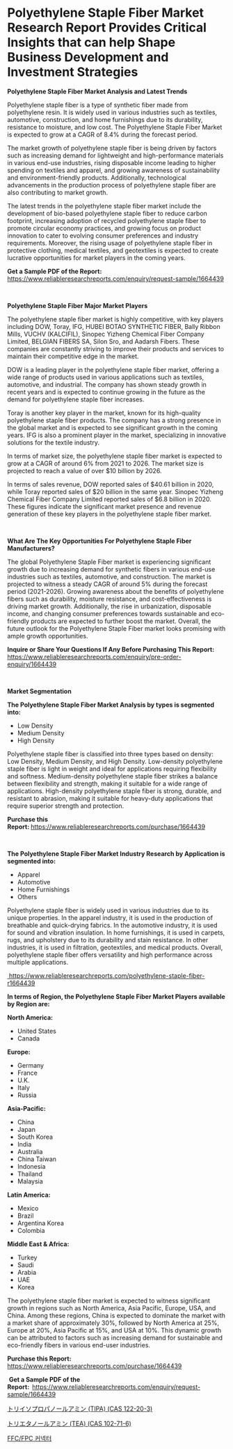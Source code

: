 <p><h1>Polyethylene Staple Fiber Market Research Report Provides Critical Insights that can help Shape Business Development and Investment Strategies</h1></p><p><strong>Polyethylene Staple Fiber Market Analysis and Latest Trends</strong></p>
<p><p>Polyethylene staple fiber is a type of synthetic fiber made from polyethylene resin. It is widely used in various industries such as textiles, automotive, construction, and home furnishings due to its durability, resistance to moisture, and low cost. The Polyethylene Staple Fiber Market is expected to grow at a CAGR of 8.4% during the forecast period.</p><p>The market growth of polyethylene staple fiber is being driven by factors such as increasing demand for lightweight and high-performance materials in various end-use industries, rising disposable income leading to higher spending on textiles and apparel, and growing awareness of sustainability and environment-friendly products. Additionally, technological advancements in the production process of polyethylene staple fiber are also contributing to market growth.</p><p>The latest trends in the polyethylene staple fiber market include the development of bio-based polyethylene staple fiber to reduce carbon footprint, increasing adoption of recycled polyethylene staple fiber to promote circular economy practices, and growing focus on product innovation to cater to evolving consumer preferences and industry requirements. Moreover, the rising usage of polyethylene staple fiber in protective clothing, medical textiles, and geotextiles is expected to create lucrative opportunities for market players in the coming years.</p></p>
<p><strong>Get a Sample PDF of the Report:&nbsp;</strong> <a href="https://www.reliableresearchreports.com/enquiry/request-sample/1664439">https://www.reliableresearchreports.com/enquiry/request-sample/1664439</a></p>
<p>&nbsp;</p>
<p><strong>Polyethylene Staple Fiber Major Market Players</strong></p>
<p><p>The polyethylene staple fiber market is highly competitive, with key players including DOW, Toray, IFG, HUBEI BOTAO SYNTHETIC FIBER, Bally Ribbon Mills, VUCHV (KALCIFIL), Sinopec Yizheng Chemical Fiber Company Limited, BELGIAN FIBERS SA, Silon Sro, and Aadarsh Fibers. These companies are constantly striving to improve their products and services to maintain their competitive edge in the market.</p><p>DOW is a leading player in the polyethylene staple fiber market, offering a wide range of products used in various applications such as textiles, automotive, and industrial. The company has shown steady growth in recent years and is expected to continue growing in the future as the demand for polyethylene staple fiber increases.</p><p>Toray is another key player in the market, known for its high-quality polyethylene staple fiber products. The company has a strong presence in the global market and is expected to see significant growth in the coming years. IFG is also a prominent player in the market, specializing in innovative solutions for the textile industry.</p><p>In terms of market size, the polyethylene staple fiber market is expected to grow at a CAGR of around 6% from 2021 to 2026. The market size is projected to reach a value of over $10 billion by 2026.</p><p>In terms of sales revenue, DOW reported sales of $40.61 billion in 2020, while Toray reported sales of $20 billion in the same year. Sinopec Yizheng Chemical Fiber Company Limited reported sales of $6.8 billion in 2020. These figures indicate the significant market presence and revenue generation of these key players in the polyethylene staple fiber market.</p></p>
<p>&nbsp;</p>
<p><strong>What Are The Key Opportunities For Polyethylene Staple Fiber Manufacturers?</strong></p>
<p><p>The global Polyethylene Staple Fiber market is experiencing significant growth due to increasing demand for synthetic fibers in various end-use industries such as textiles, automotive, and construction. The market is projected to witness a steady CAGR of around 5% during the forecast period (2021-2026). Growing awareness about the benefits of polyethylene fibers such as durability, moisture resistance, and cost-effectiveness is driving market growth. Additionally, the rise in urbanization, disposable income, and changing consumer preferences towards sustainable and eco-friendly products are expected to further boost the market. Overall, the future outlook for the Polyethylene Staple Fiber market looks promising with ample growth opportunities.</p></p>
<p><strong>Inquire or Share Your Questions If Any Before Purchasing This Report:</strong> <a href="https://www.reliableresearchreports.com/enquiry/pre-order-enquiry/1664439">https://www.reliableresearchreports.com/enquiry/pre-order-enquiry/1664439</a></p>
<p>&nbsp;</p>
<p><strong>Market Segmentation</strong></p>
<p><strong>The Polyethylene Staple Fiber Market Analysis by types is segmented into:</strong></p>
<p><ul><li>Low Density</li><li>Medium Density</li><li>High Density</li></ul></p>
<p><p>Polyethylene staple fiber is classified into three types based on density: Low Density, Medium Density, and High Density. Low-density polyethylene staple fiber is light in weight and ideal for applications requiring flexibility and softness. Medium-density polyethylene staple fiber strikes a balance between flexibility and strength, making it suitable for a wide range of applications. High-density polyethylene staple fiber is strong, durable, and resistant to abrasion, making it suitable for heavy-duty applications that require superior strength and protection.</p></p>
<p><strong>Purchase this Report:&nbsp;</strong><a href="https://www.reliableresearchreports.com/purchase/1664439">https://www.reliableresearchreports.com/purchase/1664439</a></p>
<p>&nbsp;</p>
<p><strong>The Polyethylene Staple Fiber Market Industry Research by Application is segmented into:</strong></p>
<p><ul><li>Apparel</li><li>Automotive</li><li>Home Furnishings</li><li>Others</li></ul></p>
<p><p>Polyethylene staple fiber is widely used in various industries due to its unique properties. In the apparel industry, it is used in the production of breathable and quick-drying fabrics. In the automotive industry, it is used for sound and vibration insulation. In home furnishings, it is used in carpets, rugs, and upholstery due to its durability and stain resistance. In other industries, it is used in filtration, geotextiles, and medical products. Overall, polyethylene staple fiber offers versatility and high performance across multiple applications.</p></p>
<p><a href="https://www.reliableresearchreports.com/polyethylene-staple-fiber-r1664439">&nbsp;https://www.reliableresearchreports.com/polyethylene-staple-fiber-r1664439</a></p>
<p><strong>In terms of Region, the Polyethylene Staple Fiber Market Players available by Region are:</strong></p>
<p>
    <p> <strong> North America: </strong>
        <ul>
            <li>United States</li>
            <li>Canada</li>
        </ul>
        </p> 
    <p> <strong> Europe: </strong>
        <ul>
            <li>Germany</li>
            <li>France</li>
            <li>U.K.</li>
            <li>Italy</li>
            <li>Russia</li>
        </ul>
        </p> 
    <p> <strong> Asia-Pacific: </strong>
        <ul>
            <li>China</li>
            <li>Japan</li>
            <li>South Korea</li>
            <li>India</li>
            <li>Australia</li>
            <li>China Taiwan</li>
            <li>Indonesia</li>
            <li>Thailand</li>
            <li>Malaysia</li>
        </ul>
        </p> 
    <p> <strong> Latin America: </strong>
        <ul>
            <li>Mexico</li>
            <li>Brazil</li>
            <li>Argentina Korea</li>
            <li>Colombia</li>
        </ul>
        </p> 
    <p> <strong> Middle East & Africa: </strong>
        <ul>
            <li>Turkey</li>
            <li>Saudi</li>
            <li>Arabia</li>
            <li>UAE</li>
            <li>Korea</li>
        </ul>
    </p>
    </p>
<p><p>The polyethylene staple fiber market is expected to witness significant growth in regions such as North America, Asia Pacific, Europe, USA, and China. Among these regions, China is expected to dominate the market with a market share of approximately 30%, followed by North America at 25%, Europe at 20%, Asia Pacific at 15%, and USA at 10%. This dynamic growth can be attributed to factors such as increasing demand for sustainable and eco-friendly fibers in various end-user industries.</p></p>
<p><strong>Purchase this Report: </strong><a href="https://www.reliableresearchreports.com/purchase/1664439">https://www.reliableresearchreports.com/purchase/1664439</a></p>
<p>&nbsp;<strong>Get a Sample PDF of the Report:&nbsp;&nbsp;</strong><a href="https://www.reliableresearchreports.com/enquiry/request-sample/1664439">https://www.reliableresearchreports.com/enquiry/request-sample/1664439</a></p>
<p><strong></strong></p>
<p><p><a href="https://github.com/MosesSpinka1914/Market-Research-Report-List-1/blob/main/580122896760.md">トリイソプロパノールアミン (TIPA) (CAS 122-20-3)</a></p><p><a href="https://github.com/bevdtkn4419963/Market-Research-Report-List-2/blob/main/513919396759.md">トリエタノールアミン (TEA) (CAS 102-71-6)</a></p><p><a href="https://github.com/alfitoms13/Market-Research-Report-List-1/blob/main/167114488373.md">FFC/FPC 커넥터</a></p></p>